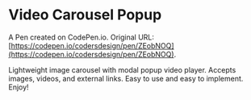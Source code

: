 # Video Carousel Popup

A Pen created on CodePen.io. Original URL: [https://codepen.io/codersdesign/pen/ZEobNOQ](https://codepen.io/codersdesign/pen/ZEobNOQ).

Lightweight image carousel with modal popup video player. Accepts images, videos, and external links. Easy to use and easy to implement. Enjoy!